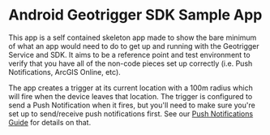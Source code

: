 # Android Geotrigger SDK Sample App

This app is a self contained skeleton app made to show the bare minimum of what an app would need to
do to get up and running with the Geotrigger Service and SDK. It aims to be a reference point and
test environment to verify that you have all of the non-code pieces set up correctly (i.e. Push
Notifications, ArcGIS Online, etc).

The app creates a trigger at its current location with a 100m radius which will fire when the device
leaves that location. The trigger is configured to send a Push Notification when it fires, but
you'll need to make sure you're set up to send/receive push notifications first. See our
[Push Notifications Guide][push-notifications-docs] for details on that.


[push-notifications-docs]:https://developers.arcgis.com/geotrigger-service/guide/android-push-notifications/